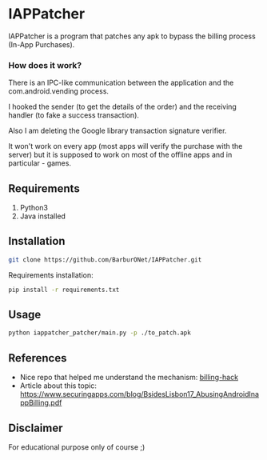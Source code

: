 # IAPPatcher

IAPPatcher is a program that patches any apk to bypass the billing process (In-App Purchases).

### How does it work?

There is an IPC-like communication between the application and the com.android.vending process.

I hooked the sender (to get the details of the order) and the receiving handler (to fake a success transaction).

Also I am deleting the Google library transaction signature verifier.

It won't work on every app (most apps will verify the purchase with the server) but it is supposed to work on most of the offline apps and in particular - games.

## Requirements
1. Python3
2. Java installed

## Installation

```bash
git clone https://github.com/BarburONet/IAPPatcher.git
```
Requirements installation:
```bash
pip install -r requirements.txt
```
## Usage

```bash
python iappatcher_patcher/main.py -p ./to_patch.apk
```

## References
- Nice repo that helped me understand the mechanism: [billing-hack](https://github.com/Techbrunch/billing-hack)
- Article about this topic: https://www.securingapps.com/blog/BsidesLisbon17_AbusingAndroidInappBilling.pdf


## Disclaimer

For educational purpose only of course ;)
